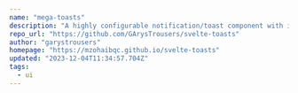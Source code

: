 ```yaml
---
name: "mega-toasts"
description: "A highly configurable notification/toast component with individual toast state management capabilities."
repo_url: "https://github.com/GArysTrousers/svelte-toasts"
author: "garystrousers"
homepage: "https://mzohaibqc.github.io/svelte-toasts"
updated: "2023-12-04T11:34:57.704Z"
tags: 
  - ui
---
```

